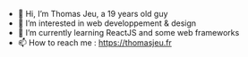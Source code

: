 - 👋 Hi, I’m Thomas Jeu, a 19 years old guy
- 👀 I’m interested in web developpement & design
- 🌱 I’m currently learning ReactJS and some web frameworks
- 📫 How to reach me : https://thomasjeu.fr

<!---
thomasjeu03/thomasjeu03 is a ✨ special ✨ repository because its `README.md` (this file) appears on your GitHub profile.
You can click the Preview link to take a look at your changes.
--->
